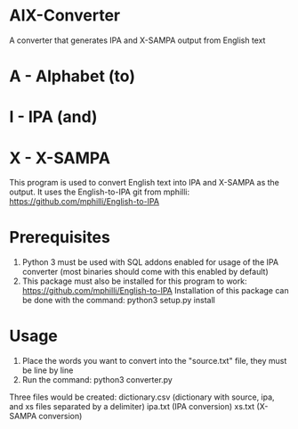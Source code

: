 # AIX-Converter
A converter that generates IPA and X-SAMPA output from English text

# A - Alphabet (to)
# I - IPA (and)
# X - X-SAMPA

This program is used to convert English text into IPA and X-SAMPA as the output. 
It uses the English-to-IPA git from mphilli: https://github.com/mphilli/English-to-IPA

# Prerequisites

1) Python 3 must be used with SQL addons enabled for usage of the IPA converter (most binaries should come with this enabled by default)
2) This package must also be installed for this program to work: https://github.com/mphilli/English-to-IPA
    Installation of this package can be done with the command: 
        python3 setup.py install

# Usage

1) Place the words you want to convert into the "source.txt" file, they must be line by line
2) Run the command:
    python3 converter.py
    
Three files would be created:
    dictionary.csv (dictionary with source, ipa, and xs files separated by a delimiter)
    ipa.txt (IPA conversion)
    xs.txt (X-SAMPA conversion)
